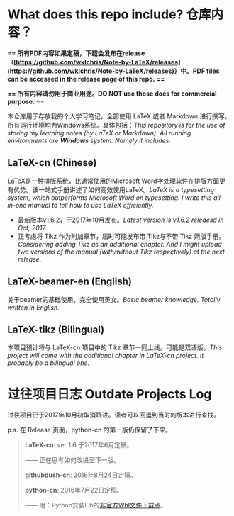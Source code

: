 # What does this repo include? 仓库内容？

**== 所有PDF内容如果定稿，下载会发布在release（[https://github.com/wklchris/Note-by-LaTeX/releases](https://github.com/wklchris/Note-by-LaTeX/releases)）中。PDF files can be accessed in the release page of this repo.  ==**

**== 所有内容请勿用于商业用途。DO NOT use those docs for commercial purpose. ==**

本仓库用于存放我的个人学习笔记，全部使用 LaTeX 或者 Markdown 进行撰写。所有运行环境均为Windows系统。具体包括：*This repository is for the use of storing my learning notes (by LaTeX or Markdown). All running environments are __Windows__ system. Namely it  includes:*

## LaTeX-cn (Chinese)

LaTeX是一种排版系统，比通常使用的Microsoft Word字处理软件在排版方面更有优势。该一站式手册讲述了如何高效使用LaTeX。*LaTeX is a typesetting system, which outperforms Microsoft Word on typesetting. I write this all-in-one manual to tell how to use LaTeX efficiently.*

- 最新版本v1.6.2，于2017年10月发布。*Latest version is v1.6.2 releaesd in Oct, 2017.*
- 正考虑将 Tikz 作为附加章节，届时可能发布带 Tikz与不带 Tikz 两版手册。*Considering adding Tikz as an additional chapter. And I might upload two versions of the manual (with/without Tikz respectively) at the next release.*


## LaTeX-beamer-en (English)

关于beamer的基础使用，完全使用英文。*Basic beamer knowledge. Totally written in English.*

## LaTeX-tikz (Bilingual)

本项目预计将与 LaTeX-cn 项目中的 Tikz 章节一同上线。可能是双语版。*This project will come with the additional chapter in LaTeX-cn project. It probably be a bilingual one.*



# 过往项目日志 Outdate Projects Log

过往项目已于2017年10月初取消跟进。读者可以回退到当时的版本进行查找。

p.s. 在 Release 页面，python-cn 的第一版仍保留了下来。

> **LaTeX-cn**: ver 1.6 于2017年6月定稿。
>
> —— 正在思考如何改进至下一版。
>
> **githubpush-cn**: 2016年8月24日定稿。
>
> **python-cn**: 2016年7月22日定稿。
>
> —— 附：Python安装Lib的[非官方Whl文件下载点](http://www.lfd.uci.edu/~gohlke/pythonlibs)。
